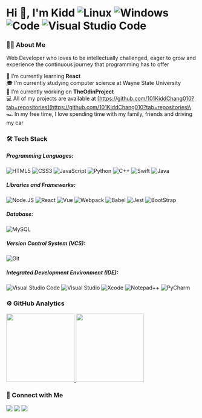 # Hi 👋, I'm Kidd ![Linux](https://img.shields.io/badge/OS-Linux-green?style=for-the-&logo=linux&logoColor=black) ![Windows](https://img.shields.io/badge/OS-Windows-blue?style=for-the-&logo=windows&logoColor=blue) ![Code](https://img.shields.io/badge/Main%20Language-JavaScript-F7DF1E?style=flat&logo=javascript&logoColor=F7DF1E) ![Visual Studio Code](https://img.shields.io/badge/Main%20IDE-Visual%20Studio%20Code-007ACC?style=flat&logo=visual-studio-code&logoColor=007ACC)

### 👨‍💻 About Me
Web Developer who loves to be intellectually challenged, eager to grow and experience the continuous journey that programming has to offer

🔭 I’m currently learning **React**\
🎓 I'm currently studying computer science at Wayne State University\
🌱 I’m currently working on **TheOdinProject**\
💻 All of my projects are available at [https://github.com/101KiddChang010?tab=repositories](https://github.com/101KiddChang010?tab=repositories)\
🏎️ In my free time, I love spending time with my family, friends and driving my car


### 🛠 Tech Stack
<h5>Programming Languages:</h5>

![HTML5](https://img.shields.io/badge/HTML5-E34F26?style=for-the-badge&logo=html5&logoColor=white)
![CSS3](https://img.shields.io/badge/CSS3-1572B6?style=for-the-badge&logo=css3&logoColor=white)
![JavaScript](https://img.shields.io/badge/JavaScript-323330?style=for-the-badge&logo=javascript&logoColor=F7DF1E)
![Python](https://img.shields.io/badge/Python-14354C?style=for-the-badge&logo=python&logoColor=white)
![C++](https://img.shields.io/badge/C%2B%2B-00599C?style=for-the-badge&logo=c%2B%2B&logoColor=white)
![Swift](https://img.shields.io/badge/Swift-FA7343?style=for-the-badge&logo=swift&logoColor=white)
![Java](https://img.shields.io/badge/Java-ED8B00?style=for-the-badge&logo=openjdk&logoColor=white)

<h5>Libraries and Frameworks:</h5>

![Node.JS](https://img.shields.io/badge/Node.js-43853D?style=for-the-badge&logo=node.js&logoColor=white)
![React](https://img.shields.io/badge/React-20232A?style=for-the-badge&logo=react&logoColor=61DAFB)
![Vue](https://img.shields.io/badge/Vue.js-35495E?style=for-the-badge&logo=vue.js&logoColor=4FC08D)
![Webpack](https://img.shields.io/badge/Webpack-05122A?style=for-the-badge&logo=Webpack&logoColor=white)
![Babel](https://img.shields.io/badge/Babel-gray?style=for-the-badge&logo=Babel&logoColor=yellow)
![Jest](https://img.shields.io/badge/Jest-323330?style=for-the-badge&logo=Jest&logoColor=white)
![BootStrap](https://img.shields.io/badge/Bootstrap-563D7C?style=for-the-badge&logo=bootstrap&logoColor=white)

<h5>Database:</h5>

![MySQL](https://img.shields.io/badge/MySQL-00000F?style=for-the-badge&logo=mysql&logoColor=white)

<h5>Version Control System (VCS):</h5>

![Git](https://img.shields.io/badge/GIT-E44C30?style=for-the-badge&logo=git&logoColor=white)

<h5>Integrated Development Environment (IDE):</h5>

![Visual Studio Code](https://img.shields.io/badge/-Visual%20Studio%20Code-05122A?style=for-the-badge&logo=visual-studio-code&logoColor=007ACC)
![Visual Studio](https://img.shields.io/badge/-Visual%20Studio-05122A?style=for-the-badge&logo=visual-studio&logoColor=5D2B90)
![Xcode](https://img.shields.io/badge/Xcode-007ACC?style=for-the-badge&logo=Xcode&logoColor=white)
![Notepad++](https://img.shields.io/badge/Notepad++-90E59A.svg?style=for-the-badge&logo=notepad%2B%2B&logoColor=black)
![PyCharm](https://img.shields.io/badge/PyCharm-000000.svg?&style=for-the-badge&logo=PyCharm&logoColor=white)

### ⚙️ GitHub Analytics
<a href="https://github.com/101kiddchang010">
<img height="180em" src="https://github-readme-stats-eight-theta.vercel.app/api?username=101kiddchang010&show_icons=true&theme=tokyonight&include_all_commits=true&count_private=true"/>
<img height="180em" src="https://github-readme-stats-eight-theta.vercel.app/api/top-langs/?username=101kiddchang010&layout=compact&langs_count=8&theme=tokyonight"/>
</a>

### 🤝 Connect with Me
<p align="left">
<a href="https://101kiddchang010.github.io"><img src="https://img.shields.io/badge/-Portfolio-3423A6?style=for-the-badge&logo=Google-Chrome&logoColor=white"/></a>
<a href="https://linkedin.com/in/kidd-chang"><img src="https://img.shields.io/badge/-LinkedIn-0077B5?style=for-the-badge&logo=Linkedin&logoColor=white"/></a>
<a href="https://twitter.com/ChangKiddSE"><img src="https://img.shields.io/badge/Twitter-1DA1F2?style=for-the-badge&logo=twitter&logoColor=white"/></a>
</p>
